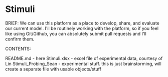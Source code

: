 # Stimuli

BRIEF:
We can use this platform as a place to develop, share, and evaluate our current model. I'll be routinely working with the platform, so if you feel like using Git/Github, you can absolutely submit pull requests and I'll confirm them.

CONTENTS:

README.md - here
Stimuli.xlsx - excel file of experimental data, courtesy of Lin
Stimuli_Probing_Sean - experimental stuff. this is just brainstorming, will create a separate file with usable objects/stuff
